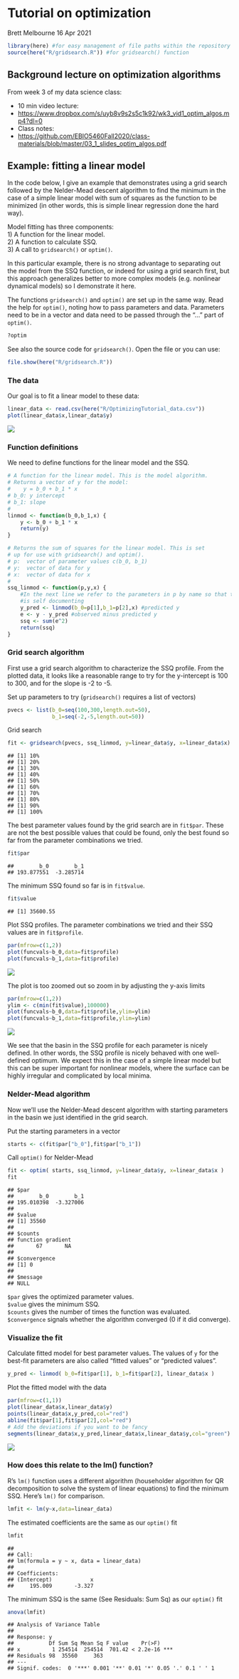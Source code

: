 Tutorial on optimization
================
Brett Melbourne
16 Apr 2021

``` r
library(here) #for easy management of file paths within the repository
source(here("R/gridsearch.R")) #for gridsearch() function
```

## Background lecture on optimization algorithms

From week 3 of my data science class:

  - 10 min video lecture:
  - <https://www.dropbox.com/s/uyb8v9s2s5c1k92/wk3_vid1_optim_algos.mp4?dl=0>
  - Class notes:
  - <https://github.com/EBIO5460Fall2020/class-materials/blob/master/03_1_slides_optim_algos.pdf>

## Example: fitting a linear model

In the code below, I give an example that demonstrates using a grid
search followed by the Nelder-Mead descent algorithm to find the minimum
in the case of a simple linear model with sum of squares as the function
to be minimized (in other words, this is simple linear regression done
the hard way).

Model fitting has three components:  
1\) A function for the linear model.  
2\) A function to calculate SSQ.  
3\) A call to `gridsearch()` or `optim()`.

In this particular example, there is no strong advantage to separating
out the model from the SSQ function, or indeed for using a grid search
first, but this approach generalizes better to more complex models
(e.g. nonlinear dynamical models) so I demonstrate it here.

The functions `gridsearch()` and `optim()` are set up in the same way.
Read the help for `optim()`, noting how to pass parameters and data.
Parameters need to be in a vector and data need to be passed through the
“…” part of `optim()`.

``` r
?optim
```

See also the source code for `gridsearch()`. Open the file or you can
use:

``` r
file.show(here("R/gridsearch.R"))
```

### The data

Our goal is to fit a linear model to these data:

``` r
linear_data <- read.csv(here("R/OptimizingTutorial_data.csv"))
plot(linear_data$x,linear_data$y)
```

![](OptimizingTutorial_files/figure-gfm/unnamed-chunk-4-1.png)<!-- -->

### Function definitions

We need to define functions for the linear model and the SSQ.

``` r
# A function for the linear model. This is the model algorithm.
# Returns a vector of y for the model:
#    y = b_0 + b_1 * x
# b_0: y intercept
# b_1: slope
#
linmod <- function(b_0,b_1,x) {
    y <- b_0 + b_1 * x
    return(y)
}
```

``` r
# Returns the sum of squares for the linear model. This is set
# up for use with gridsearch() and optim().
# p:  vector of parameter values c(b_0, b_1) 
# y:  vector of data for y
# x:  vector of data for x
#
ssq_linmod <- function(p,y,x) {
    #In the next line we refer to the parameters in p by name so that the code
    #is self documenting
    y_pred <- linmod(b_0=p[1],b_1=p[2],x) #predicted y
    e <- y - y_pred #observed minus predicted y
    ssq <- sum(e^2)
    return(ssq)
}
```

### Grid search algorithm

First use a grid search algorithm to characterize the SSQ profile. From
the plotted data, it looks like a reasonable range to try for the
y-intercept is 100 to 300, and for the slope is -2 to -5.

Set up parameters to try (`gridsearch()` requires a list of vectors)

``` r
pvecs <- list(b_0=seq(100,300,length.out=50),
              b_1=seq(-2,-5,length.out=50))
```

Grid search

``` r
fit <- gridsearch(pvecs, ssq_linmod, y=linear_data$y, x=linear_data$x)
```

    ## [1] 10%
    ## [1] 20%
    ## [1] 30%
    ## [1] 40%
    ## [1] 50%
    ## [1] 60%
    ## [1] 70%
    ## [1] 80%
    ## [1] 90%
    ## [1] 100%

The best parameter values found by the grid search are in `fit$par`.
These are not the best possible values that could be found, only the
best found so far from the parameter combinations we tried.

``` r
fit$par
```

    ##        b_0        b_1 
    ## 193.877551  -3.285714

The minimum SSQ found so far is in `fit$value`.

``` r
fit$value
```

    ## [1] 35600.55

Plot SSQ profiles. The parameter combinations we tried and their SSQ
values are in `fit$profile`.

``` r
par(mfrow=c(1,2))
plot(funcvals~b_0,data=fit$profile)
plot(funcvals~b_1,data=fit$profile)
```

![](OptimizingTutorial_files/figure-gfm/unnamed-chunk-9-1.png)<!-- -->

The plot is too zoomed out so zoom in by adjusting the y-axis limits

``` r
par(mfrow=c(1,2))
ylim <- c(min(fit$value),100000)
plot(funcvals~b_0,data=fit$profile,ylim=ylim)
plot(funcvals~b_1,data=fit$profile,ylim=ylim)
```

![](OptimizingTutorial_files/figure-gfm/unnamed-chunk-10-1.png)<!-- -->

We see that the basin in the SSQ profile for each parameter is nicely
defined. In other words, the SSQ profile is nicely behaved with one
well-defined optimum. We expect this in the case of a simple linear
model but this can be super important for nonlinear models, where the
surface can be highly irregular and complicated by local minima.

### Nelder-Mead algorithm

Now we’ll use the Nelder-Mead descent algorithm with starting parameters
in the basin we just identified in the grid search.

Put the starting parameters in a vector

``` r
starts <- c(fit$par["b_0"],fit$par["b_1"])
```

Call `optim()` for Nelder-Mead

``` r
fit <- optim( starts, ssq_linmod, y=linear_data$y, x=linear_data$x )
fit
```

    ## $par
    ##        b_0        b_1 
    ## 195.010398  -3.327006 
    ## 
    ## $value
    ## [1] 35560
    ## 
    ## $counts
    ## function gradient 
    ##       67       NA 
    ## 
    ## $convergence
    ## [1] 0
    ## 
    ## $message
    ## NULL

`$par` gives the optimized parameter values.  
`$value` gives the minimum SSQ.  
`$counts` gives the number of times the function was evaluated.  
`$convergence` signals whether the algorithm converged (0 if it did
converge).

### Visualize the fit

Calculate fitted model for best parameter values. The values of `y` for
the best-fit parameters are also called “fitted values” or “predicted
values”.

``` r
y_pred <- linmod( b_0=fit$par[1], b_1=fit$par[2], linear_data$x )
```

Plot the fitted model with the data

``` r
par(mfrow=c(1,1))
plot(linear_data$x,linear_data$y)
points(linear_data$x,y_pred,col="red")
abline(fit$par[1],fit$par[2],col="red")
# Add the deviations if you want to be fancy
segments(linear_data$x,y_pred,linear_data$x,linear_data$y,col="green")
```

![](OptimizingTutorial_files/figure-gfm/unnamed-chunk-14-1.png)<!-- -->

### How does this relate to the lm() function?

R’s `lm()` function uses a different algorithm (householder algorithm
for QR decomposition to solve the system of linear equations) to find
the minimum SSQ. Here’s `lm()` for comparison.

``` r
lmfit <- lm(y~x,data=linear_data)
```

The estimated coefficients are the same as our `optim()` fit

``` r
lmfit
```

    ## 
    ## Call:
    ## lm(formula = y ~ x, data = linear_data)
    ## 
    ## Coefficients:
    ## (Intercept)            x  
    ##     195.009       -3.327

The minimum SSQ is the same (See Residuals: Sum Sq) as our `optim()` fit

``` r
anova(lmfit)
```

    ## Analysis of Variance Table
    ## 
    ## Response: y
    ##           Df Sum Sq Mean Sq F value    Pr(>F)    
    ## x          1 254514  254514  701.42 < 2.2e-16 ***
    ## Residuals 98  35560     363                      
    ## ---
    ## Signif. codes:  0 '***' 0.001 '**' 0.01 '*' 0.05 '.' 0.1 ' ' 1
